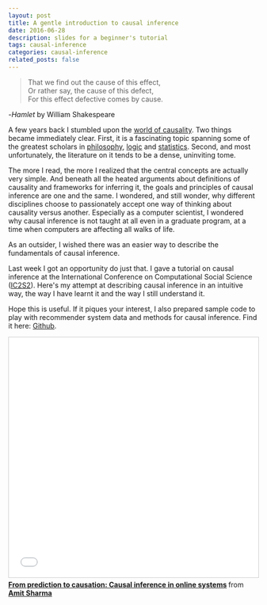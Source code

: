```yaml
---
layout: post
title: A gentle introduction to causal inference
date: 2016-06-28
description: slides for a beginner's tutorial
tags: causal-inference
categories: causal-inference
related_posts: false
---
```


> That we find out the cause of this effect,<br>
> Or rather say, the cause of this defect,<br>
> For this effect defective comes by cause.<br>

-_Hamlet_ by William Shakespeare

A few years back I stumbled upon the [world of causality](https://aeon.co/essays/could-we-explain-the-world-without-cause-and-effect). Two things became immediately clear. First, it is a fascinating topic spanning some of the greatest scholars in [philosophy](http://plato.stanford.edu/entries/leibniz-causation/), [logic](http://www.hist-analytic.com/Russellcause.pdf) and [statistics](https://projecteuclid.org/euclid.ssu/1255440554). Second, and most unfortunately, the literature on it tends to be a dense, uninviting tome.

The more I read, the more I realized that the central concepts are actually very simple. And beneath all the heated arguments about definitions of causality and frameworks for inferring it, the goals and principles of causal inference are one and the same. I wondered, and still wonder, why different disciplines choose to passionately accept one way of thinking about causality versus another. Especially as a computer scientist, I wondered why causal inference is not taught at all even in a graduate program, at a time when computers are affecting all walks of life.

As an outsider, I wished there was an easier way to describe the fundamentals of causal inference.

Last week I got an opportunity do just that. I gave a tutorial on causal inference at the International Conference on Computational Social Science ([IC2S2](http://www.kellogg.northwestern.edu/news-events/conference/ic2s2/2016.aspx)). Here's my attempt at describing causal inference in an intuitive way, the way I have learnt it and the way I still understand it.

Hope this is useful. If it piques your interest, I also prepared sample code to play with recommender system data and methods for causal inference. Find it here: [Github](https://github.com/amit-sharma/causal-inference-tutorial).

<iframe src="//www.slideshare.net/slideshow/embed_code/key/nwdSAxsuidSS3X" width="595" height="485" frameborder="0" marginwidth="0" marginheight="0" scrolling="no" style="border:1px solid #CCC; border-width:1px; margin-bottom:5px; max-width: 100%;" allowfullscreen> </iframe> <div style="margin-bottom:5px"> <strong> <a href="//www.slideshare.net/AmitSharma315/from-prediction-to-causation-causal-inference-in-online-systems" title="From prediction to causation: Causal inference in online systems" target="_blank">From prediction to causation: Causal inference in online systems</a> </strong> from <strong><a href="//www.slideshare.net/AmitSharma315" target="_blank">Amit Sharma</a></strong> </div>
